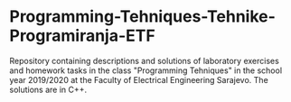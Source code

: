 # Programming-Tehniques-Tehnike-Programiranja-ETF
Repository containing descriptions and solutions of laboratory exercises and homework tasks in the class "Programming Tehniques" in the school year 2019/2020 at the Faculty of Electrical Engineering Sarajevo. The solutions are in C++.
